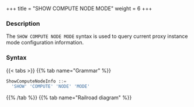 +++
title = "SHOW COMPUTE NODE MODE"
weight = 6
+++

### Description

The `SHOW COMPUTE NODE MODE` syntax is used to query current proxy instance mode configuration information.
### Syntax

{{< tabs >}}
{{% tab name="Grammar" %}}
```sql
ShowComputeNodeInfo ::=
  'SHOW' 'COMPUTE' 'NODE' 'MODE'
```
{{% /tab %}}
{{% tab name="Railroad diagram" %}}
<iframe frameborder="0" name="diagram" id="diagram" width="100%" height="100%"></iframe>
{{% /tab %}}
{{< /tabs >}}

### Return Value Description

| Columns      | Description                        |
|--------------|------------------------------------|
| type         | type of proxy mode configuration   |
| repository   | type of persist repository         |
| props        | properties of persist repository   |

### Example

- Query current proxy instance mode configuration information

```sql
SHOW COMPUTE NODE MODE;
```

```sql
mysql> SHOW COMPUTE NODE MODE;
+---------+------------+------------------------------------------------------------------------------------------------------------------------------------------------------------------------+
| type    | repository | props                                                                                                                                                                  |
+---------+------------+------------------------------------------------------------------------------------------------------------------------------------------------------------------------+
| Cluster | ZooKeeper  | {"operationTimeoutMilliseconds":500,"timeToLiveSeconds":60,"maxRetries":3,"namespace":"governance_ds","server-lists":"localhost:2181","retryIntervalMilliseconds":500} |
+---------+------------+------------------------------------------------------------------------------------------------------------------------------------------------------------------------+
1 row in set (0.00 sec)

```

### Reserved word

`SHOW`, `COMPUTE`, `NODE`, `MODE`

### Related links

- [Reserved word](/en/user-manual/shardingsphere-proxy/distsql/syntax/reserved-word/)
